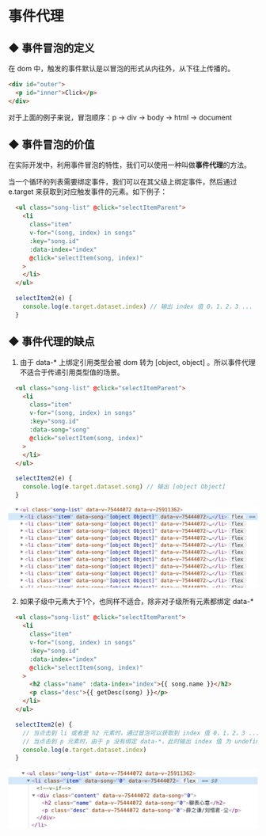 # 事件代理
## ◆ 事件冒泡的定义
在 dom 中，触发的事件默认是以冒泡的形式从内往外，从下往上传播的。
```html
<div id="outer">
  <p id="inner">Click</p>
</div>

```
对于上面的例子来说，冒泡顺序：p -> div -> body -> html -> document

## ◆ 事件冒泡的价值
在实际开发中，利用事件冒泡的特性，我们可以使用一种叫做<b>事件代理</b>的方法。

当一个循环的列表需要绑定事件，我们可以在其父级上绑定事件，然后通过 e.target 来获取到对应触发事件的元素。如下例子：

```html
  <ul class="song-list" @click="selectItemParent">
    <li
      class="item"
      v-for="(song, index) in songs"
      :key="song.id"
      :data-index="index"
      @click="selectItem(song, index)"
    >
    </li>
  </ul>
```

```js
  selectItem2(e) {
    console.log(e.target.dataset.index) // 输出 index 值 0，1，2，3 ...
  }
```

## ◆ 事件代理的缺点
1. 由于 data-* 上绑定引用类型会被 dom 转为 [object, object] 。所以事件代理不适合于传递引用类型值的场景。

```html
  <ul class="song-list" @click="selectItemParent">
    <li
      class="item"
      v-for="(song, index) in songs"
      :key="song.id"
      :data-song="song"
      @click="selectItem(song, index)"
    >
    </li>
  </ul>
```

```js
  selectItem2(e) {
    console.log(e.target.dataset.song) // 输出 [object Object]
  }
```
![image](/js/event-agent2.png)

2. 如果子级中元素大于1个，也同样不适合，除非对子级所有元素都绑定 data-*

```html
  <ul class="song-list" @click="selectItemParent">
    <li
      class="item"
      v-for="(song, index) in songs"
      :key="song.id"
      :data-index="index"
      @click="selectItem(song, index)"
    >
      <h2 class="name" :data-index="index">{{ song.name }}</h2>
      <p class="desc">{{ getDesc(song) }}</p>
    </li>
  </ul>
```

```js
  selectItem2(e) {
    // 当点击到 li 或者是 h2 元素时，通过冒泡可以获取到 index 值 0，1，2，3 ...
    // 当点击到 p 元素时，由于 p 没有绑定 data-*，此时输出 index 值 为 undefined
    console.log(e.target.dataset.index)
  }
```
![image](/js/event-agent1.png)